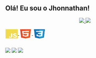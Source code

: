 ## Olá! Eu sou o Jhonnathan!
<div align="center">
  <a href="https://github.com/jhonnathandc">
  <img height="165em" src="https://github-readme-stats.vercel.app/api?username=jhonnathandc&show_icons=true&theme=dark&include_all_commits=true&count_private=true"/>
  <img height="165em" src="https://github-readme-stats.vercel.app/api/top-langs/?username=jhonnathandc&layout=compact&langs_count=7&theme=dark"/>
</div>
<div style="display: inline_block"><br>
  <img align="center" alt="Jhonnathan-Js" height="30" width="40" src="https://raw.githubusercontent.com/devicons/devicon/master/icons/javascript/javascript-plain.svg">
  <img align="center" alt="Jhonnathan-HTML" height="30" width="40" src="https://raw.githubusercontent.com/devicons/devicon/master/icons/html5/html5-original.svg">
  <img align="center" alt="Jhonnathan-CSS" height="30" width="40" src="https://raw.githubusercontent.com/devicons/devicon/master/icons/css3/css3-original.svg">
</div>
  
##
 
<div> 
  <a href = "mailto:corajhonnathan5@gmail.com"><img src="https://img.shields.io/badge/-Gmail-%23333?style=for-the-badge&logo=gmail&logoColor=white"></a>
  <a href = "https://www.linkedin.com/in/jhonnathan-cora-6427661b0/"><img src="https://img.shields.io/badge/-LinkedIn-%230077B5?style=for-the-badge&logo=linkedin&logoColor=white"></a>
  <a href = "https://www.instagram.com/jhonnathandc/"><img src="https://img.shields.io/badge/-instagram-%23E4405F?style=for-the-badge&logo=instagram&logoColor=white"></a>
</div>
